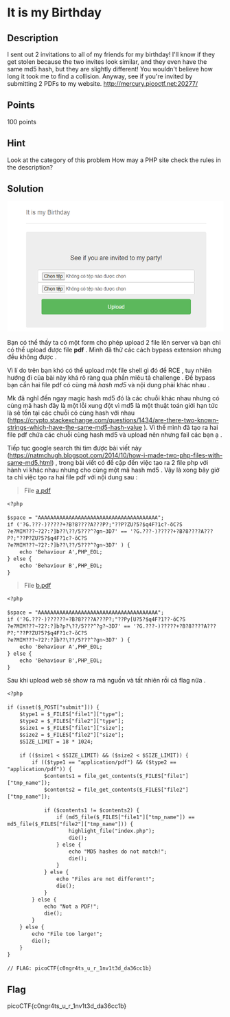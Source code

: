# It is my Birthday

## Description

I sent out 2 invitations to all of my friends for my birthday! I'll know if they get stolen because the two invites look similar, and they even have the same md5 hash, but they are slightly different! You wouldn't believe how long it took me to find a collision. Anyway, see if you're invited by submitting 2 PDFs to my website. http://mercury.picoctf.net:20277/

## Points

100 points

## Hint

Look at the category of this problem
How may a PHP site check the rules in the description?

## Solution 

![IMG](image/upload.png)

Bạn có thể thấy ta có một form cho phép upload 2 file lên server và bạn chỉ có thể upload được file **pdf** . Mình đã thử các cách bypass extension nhưng đều không được .

Vì lí do trên bạn khó có thể upload một file shell gì đó để RCE , tuy nhiên hướng đi của bài này khá rõ ràng qua phần miêu tả challenge . Để bypass bạn cần hai file pdf có cùng mã *hash md5* và nội dung phải khác nhau . 

Mk đã nghĩ đến ngay magic hash md5 đó là các chuỗi khác nhau nhưng có cùng mã hash đây là một lỗi xung đột vì md5 là một thuật toán giới hạn tức là sẽ tồn tại các chuỗi có cùng hash với nhau (https://crypto.stackexchange.com/questions/1434/are-there-two-known-strings-which-have-the-same-md5-hash-value ). Vì thế mình đã tạo ra hai file pdf chứa các chuỗi cùng hash md5 và upload nên nhưng fail các bạn ạ . 

Tiếp tục google search thì tìm được bài viết này (https://natmchugh.blogspot.com/2014/10/how-i-made-two-php-files-with-same-md5.html) , trong bài viết có đề cập đến việc tạo ra 2 file php với hành vi khác nhau nhưng cho cùng một mã hash md5 . Vậy là xong bây giờ ta chỉ việc tạo ra hai file pdf với nội dung sau :

> File [a.pdf](a.pdf) 
```
<?php

$space = "AAAAAAAAAAAAAAAAAAAAAAAAAAAAAAAAAAAAAAA";
if ('?G.???-)?????+?B?8????A???P?;"??P?ZU?5?$q4F?1c?-ŏC?S
?e?MIM???~?2?:?]b??\??/5???^?gn~3D7' == '?G.???-)?????+?B?8????A???P?;"??P?ZU?5?$q4F?1c?-ŏC?S
?e?MIM???~?2?:?]b??\??/5???^?gn~3D7' ) {
    echo 'Behaviour A',PHP_EOL;
} else {
    echo 'Behaviour B',PHP_EOL;
}
```
>File [b.pdf](b.pdf)

```
<?php

$space = "AAAAAAAAAAAAAAAAAAAAAAAAAAAAAAAAAAAAAAA";
if ('?G.???-)??????+?B?8????A???P?;"??Py[U?5?$q4F?1??-ŏC?S
?e?MIM???~?2?:?]b?p?\??/5???^?g?~3D7' == '?G.???-)?????+?B?8????A???P?;"??P?ZU?5?$q4F?1c?-ŏC?S
?e?MIM???~?2?:?]b??\??/5???^?gn~3D7' ) {
    echo 'Behaviour A',PHP_EOL;
} else {
    echo 'Behaviour B',PHP_EOL;
}
```

Sau khi upload web sẽ show ra mã nguồn và tất nhiên rồi cả flag nữa .

```
<?php

if (isset($_POST["submit"])) {
    $type1 = $_FILES["file1"]["type"];
    $type2 = $_FILES["file2"]["type"];
    $size1 = $_FILES["file1"]["size"];
    $size2 = $_FILES["file2"]["size"];
    $SIZE_LIMIT = 18 * 1024;

    if (($size1 < $SIZE_LIMIT) && ($size2 < $SIZE_LIMIT)) {
        if (($type1 == "application/pdf") && ($type2 == "application/pdf")) {
            $contents1 = file_get_contents($_FILES["file1"]["tmp_name"]);
            $contents2 = file_get_contents($_FILES["file2"]["tmp_name"]);

            if ($contents1 != $contents2) {
                if (md5_file($_FILES["file1"]["tmp_name"]) == md5_file($_FILES["file2"]["tmp_name"])) {
                    highlight_file("index.php");
                    die();
                } else {
                    echo "MD5 hashes do not match!";
                    die();
                }
            } else {
                echo "Files are not different!";
                die();
            }
        } else {
            echo "Not a PDF!";
            die();
        }
    } else {
        echo "File too large!";
        die();
    }
}

// FLAG: picoCTF{c0ngr4ts_u_r_1nv1t3d_da36cc1b}
```

## Flag

picoCTF{c0ngr4ts_u_r_1nv1t3d_da36cc1b}


